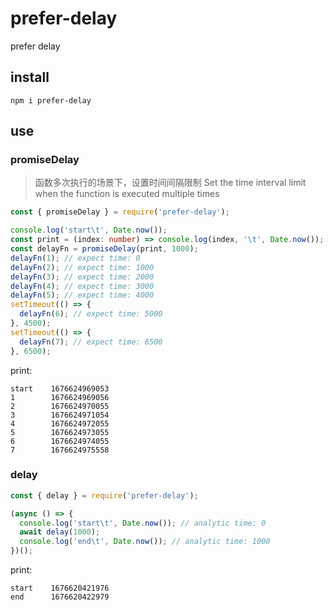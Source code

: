 # prefer-delay

prefer delay

## install

`npm i prefer-delay`

## use

### promiseDelay

> 函数多次执行的场景下，设置时间间隔限制
> Set the time interval limit when the function is executed multiple times

```typescript
const { promiseDelay } = require('prefer-delay');

console.log('start\t', Date.now());
const print = (index: number) => console.log(index, '\t', Date.now());
const delayFn = promiseDelay(print, 1000);
delayFn(1); // expect time: 0
delayFn(2); // expect time: 1000
delayFn(3); // expect time: 2000
delayFn(4); // expect time: 3000
delayFn(5); // expect time: 4000
setTimeout(() => {
  delayFn(6); // expect time: 5000
}, 4500);
setTimeout(() => {
  delayFn(7); // expect time: 6500
}, 6500);
```

print:
```
start    1676624969053
1        1676624969056
2        1676624970055
3        1676624971054
4        1676624972055
5        1676624973055
6        1676624974055
7        1676624975558
```

### delay

```typescript
const { delay } = require('prefer-delay');

(async () => {
  console.log('start\t', Date.now()); // analytic time: 0
  await delay(1000);
  console.log('end\t', Date.now()); // analytic time: 1000
})();
```

print:
```
start    1676620421976
end      1676620422979
```
